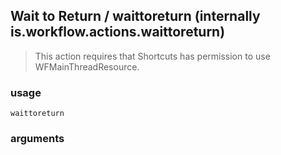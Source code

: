 
## Wait to Return / waittoreturn (internally is.workflow.actions.waittoreturn)


> This action requires that Shortcuts has permission to use WFMainThreadResource.

### usage
`waittoreturn `

### arguments

